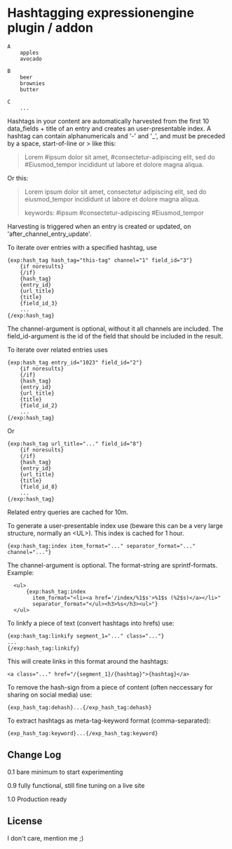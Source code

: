 # Hashtagging expressionengine plugin / addon

    A
        apples        
        avocado
        
    B
        beer
        brownies
        butter
                
    C
        ...


Hashtags in your content are automatically harvested from the first 10 data_fields + title of an entry and creates an user-presentable index.
A hashtag can contain alphanumericals and '-' and '_', and must be preceded by a space, start-of-line or &gt; like this:

> Lorem #ipsum dolor sit amet, #consectetur-adipiscing elit, sed do #Eiusmod_tempor incididunt ut labore et dolore magna aliqua. 

Or this:

> Lorem ipsum dolor sit amet, consectetur adipiscing elit, sed do eiusmod_tempor incididunt ut labore et dolore magna aliqua. 
> 
> keywords: #ipsum #consectetur-adipiscing #Eiusmod_tempor

Harvesting is triggered when an entry is created or updated, on 'after_channel_entry_update'.

To iterate over entries with a specified hashtag, use

    {exp:hash_tag hash_tag="this-tag" channel="1" field_id="3"}
        {if noresults}
        {/if}
        {hash_tag}
        {entry_id}
        {url_title}
        {title}
        {field_id_3}
        ...
    {/exp:hash_tag}

The channel-argument is optional, without it all channels are included. The field_id-argument is the id of the field that should be included in the result.

To iterate over related entries uses

    {exp:hash_tag entry_id="1023" field_id="2"}
        {if noresults}
        {/if}
        {hash_tag}
        {entry_id}
        {url_title}
        {title}
        {field_id_2}
        ...
    {/exp:hash_tag}

Or

    {exp:hash_tag url_title="..." field_id="8"}
        {if noresults}
        {/if}
        {hash_tag}
        {entry_id}
        {url_title}
        {title}
        {field_id_8}
        ...
    {/exp:hash_tag}

Related entry queries are cached for 10m.

To generate a user-presentable index use (beware this can be a very large structure, normally an &lt;UL&gt;). 
This index is cached for 1 hour.


    {exp:hash_tag:index item_format="..." separator_format="..." channel="..."}
   
The channel-argument is optional. The format-string are sprintf-formats. Example:

      <ul>
    	  {exp:hash_tag:index 
    	    item_format="<li><a href='/index/%1$s'>%1$s (%2$s)</a></li>" 
    	    separator_format="</ul><h3>%s</h3><ul>"}
      </ul>
  

To linkfy a piece of text (convert hashtags into hrefs) use:

    {exp:hash_tag:linkify segment_1="..." class="..."}
    ...
    {/exp:hash_tag:linkify}
    
This will create links in this format around the hashtags:
  
    <a class="..." href="/{segment_1}/{hashtag}">{hashtag}</a>  
    
To remove the hash-sign from a piece of content (often neccessary for sharing on social media) use:

    {exp_hash_tag:dehash}...{/exp_hash_tag:dehash}
    
To extract hashtags as meta-tag-keyword format (comma-separated):

    {exp_hash_tag:keyword}...{/exp_hash_tag:keyword}


## Change Log

0.1 bare minimum to start experimenting

0.9 fully functional, still fine tuning on a live site

1.0 Production ready
    
## License

I don't care, mention me ;)
